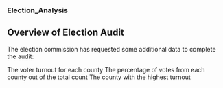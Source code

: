 ### Election_Analysis
## Overview of Election Audit
The election commission has requested some additional data to complete the audit:

The voter turnout for each county
The percentage of votes from each county out of the total count
The county with the highest turnout



